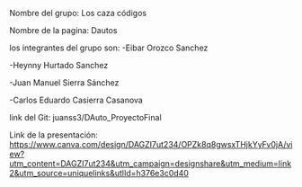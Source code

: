  Nombre del grupo: Los caza códigos

 Nombre de la pagina: Dautos

los integrantes del grupo son:
-Eibar Orozco Sanchez

-Heynny Hurtado Sanchez

-Juan Manuel Sierra Sánchez

-Carlos Eduardo Casierra Casanova

link del Git: juanss3/DAuto_ProyectoFinal

Link de la presentación: https://www.canva.com/design/DAGZI7ut234/OPZk8q8gwsxTHjkYyFv0jA/view?utm_content=DAGZI7ut234&utm_campaign=designshare&utm_medium=link2&utm_source=uniquelinks&utlId=h376e3c0d40